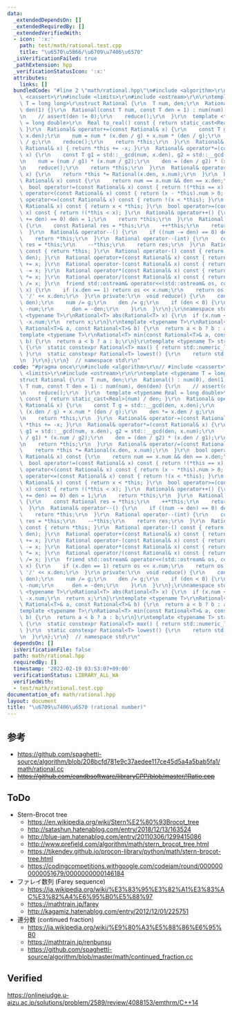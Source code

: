 ```yaml
---
data:
  _extendedDependsOn: []
  _extendedRequiredBy: []
  _extendedVerifiedWith:
  - icon: ':x:'
    path: test/math/rational.test.cpp
    title: "\u6570\u5B66/\u6709\u7406\u6570"
  _isVerificationFailed: true
  _pathExtension: hpp
  _verificationStatusIcon: ':x:'
  attributes:
    links: []
  bundledCode: "#line 2 \"math/rational.hpp\"\n#include <algorithm>\r\n// #include\
    \ <cassert>\r\n#include <limits>\r\n#include <ostream>\r\n\r\ntemplate <typename\
    \ T = long long>\r\nstruct Rational {\r\n  T num, den;\r\n  Rational() : num(0),\
    \ den(1) {}\r\n  Rational(const T num, const T den = 1) : num(num), den(den) {\r\
    \n    // assert(den != 0);\r\n    reduce();\r\n  }\r\n  template <typename Real\
    \ = long double>\r\n  Real to_real() const { return static_cast<Real>(num) / den;\
    \ }\r\n  Rational& operator+=(const Rational& x) {\r\n    const T g = std::__gcd(den,\
    \ x.den);\r\n    num = num * (x.den / g) + x.num * (den / g);\r\n    den *= x.den\
    \ / g;\r\n    reduce();\r\n    return *this;\r\n  }\r\n  Rational& operator-=(const\
    \ Rational& x) { return *this += -x; }\r\n  Rational& operator*=(const Rational&\
    \ x) {\r\n    const T g1 = std::__gcd(num, x.den), g2 = std::__gcd(den, x.num);\r\
    \n    num = (num / g1) * (x.num / g2);\r\n    den = (den / g2) * (x.den / g1);\r\
    \n    reduce();\r\n    return *this;\r\n  }\r\n  Rational& operator/=(const Rational&\
    \ x) {\r\n    return *this *= Rational(x.den, x.num);\r\n  }\r\n  bool operator==(const\
    \ Rational& x) const {\r\n    return num == x.num && den == x.den;\r\n  }\r\n\
    \  bool operator!=(const Rational& x) const { return !(*this == x); }\r\n  bool\
    \ operator<(const Rational& x) const { return (x - *this).num > 0; }\r\n  bool\
    \ operator<=(const Rational& x) const { return !(x < *this); }\r\n  bool operator>(const\
    \ Rational& x) const { return x < *this; }\r\n  bool operator>=(const Rational&\
    \ x) const { return !(*this < x); }\r\n  Rational& operator++() {\r\n    if ((num\
    \ += den) == 0) den = 1;\r\n    return *this;\r\n  }\r\n  Rational operator++(int)\
    \ {\r\n    const Rational res = *this;\r\n    ++*this;\r\n    return res;\r\n\
    \  }\r\n  Rational& operator--() {\r\n    if ((num -= den) == 0) den = 1;\r\n\
    \    return *this;\r\n  }\r\n  Rational operator--(int) {\r\n    const Rational\
    \ res = *this;\r\n    --*this;\r\n    return res;\r\n  }\r\n  Rational operator+()\
    \ const { return *this; }\r\n  Rational operator-() const { return Rational(-num,\
    \ den); }\r\n  Rational operator+(const Rational& x) const { return Rational(*this)\
    \ += x; }\r\n  Rational operator-(const Rational& x) const { return Rational(*this)\
    \ -= x; }\r\n  Rational operator*(const Rational& x) const { return Rational(*this)\
    \ *= x; }\r\n  Rational operator/(const Rational& x) const { return Rational(*this)\
    \ /= x; }\r\n  friend std::ostream& operator<<(std::ostream& os, const Rational&\
    \ x) {\r\n    if (x.den == 1) return os << x.num;\r\n    return os << x.num <<\
    \ '/' << x.den;\r\n  }\r\n private:\r\n  void reduce() {\r\n    const T g = std::__gcd(num,\
    \ den);\r\n    num /= g;\r\n    den /= g;\r\n    if (den < 0) {\r\n      num =\
    \ -num;\r\n      den = -den;\r\n    }\r\n  }\r\n};\r\nnamespace std {\r\ntemplate\
    \ <typename T>\r\nRational<T> abs(Rational<T> x) {\r\n  if (x.num < 0) x.num =\
    \ -x.num;\r\n  return x;\r\n}\r\ntemplate <typename T>\r\nRational<T> max(const\
    \ Rational<T>& a, const Rational<T>& b) {\r\n  return a < b ? b : a;\r\n}\r\n\
    template <typename T>\r\nRational<T> min(const Rational<T>& a, const Rational<T>&\
    \ b) {\r\n  return a < b ? a : b;\r\n}\r\ntemplate <typename T> struct numeric_limits<Rational<T>>\
    \ {\r\n  static constexpr Rational<T> max() { return std::numeric_limits<T>::max();\
    \ }\r\n  static constexpr Rational<T> lowest() {\r\n    return std::numeric_limits<T>::lowest();\r\
    \n  }\r\n};\r\n}  // namespace std\r\n"
  code: "#pragma once\r\n#include <algorithm>\r\n// #include <cassert>\r\n#include\
    \ <limits>\r\n#include <ostream>\r\n\r\ntemplate <typename T = long long>\r\n\
    struct Rational {\r\n  T num, den;\r\n  Rational() : num(0), den(1) {}\r\n  Rational(const\
    \ T num, const T den = 1) : num(num), den(den) {\r\n    // assert(den != 0);\r\
    \n    reduce();\r\n  }\r\n  template <typename Real = long double>\r\n  Real to_real()\
    \ const { return static_cast<Real>(num) / den; }\r\n  Rational& operator+=(const\
    \ Rational& x) {\r\n    const T g = std::__gcd(den, x.den);\r\n    num = num *\
    \ (x.den / g) + x.num * (den / g);\r\n    den *= x.den / g;\r\n    reduce();\r\
    \n    return *this;\r\n  }\r\n  Rational& operator-=(const Rational& x) { return\
    \ *this += -x; }\r\n  Rational& operator*=(const Rational& x) {\r\n    const T\
    \ g1 = std::__gcd(num, x.den), g2 = std::__gcd(den, x.num);\r\n    num = (num\
    \ / g1) * (x.num / g2);\r\n    den = (den / g2) * (x.den / g1);\r\n    reduce();\r\
    \n    return *this;\r\n  }\r\n  Rational& operator/=(const Rational& x) {\r\n\
    \    return *this *= Rational(x.den, x.num);\r\n  }\r\n  bool operator==(const\
    \ Rational& x) const {\r\n    return num == x.num && den == x.den;\r\n  }\r\n\
    \  bool operator!=(const Rational& x) const { return !(*this == x); }\r\n  bool\
    \ operator<(const Rational& x) const { return (x - *this).num > 0; }\r\n  bool\
    \ operator<=(const Rational& x) const { return !(x < *this); }\r\n  bool operator>(const\
    \ Rational& x) const { return x < *this; }\r\n  bool operator>=(const Rational&\
    \ x) const { return !(*this < x); }\r\n  Rational& operator++() {\r\n    if ((num\
    \ += den) == 0) den = 1;\r\n    return *this;\r\n  }\r\n  Rational operator++(int)\
    \ {\r\n    const Rational res = *this;\r\n    ++*this;\r\n    return res;\r\n\
    \  }\r\n  Rational& operator--() {\r\n    if ((num -= den) == 0) den = 1;\r\n\
    \    return *this;\r\n  }\r\n  Rational operator--(int) {\r\n    const Rational\
    \ res = *this;\r\n    --*this;\r\n    return res;\r\n  }\r\n  Rational operator+()\
    \ const { return *this; }\r\n  Rational operator-() const { return Rational(-num,\
    \ den); }\r\n  Rational operator+(const Rational& x) const { return Rational(*this)\
    \ += x; }\r\n  Rational operator-(const Rational& x) const { return Rational(*this)\
    \ -= x; }\r\n  Rational operator*(const Rational& x) const { return Rational(*this)\
    \ *= x; }\r\n  Rational operator/(const Rational& x) const { return Rational(*this)\
    \ /= x; }\r\n  friend std::ostream& operator<<(std::ostream& os, const Rational&\
    \ x) {\r\n    if (x.den == 1) return os << x.num;\r\n    return os << x.num <<\
    \ '/' << x.den;\r\n  }\r\n private:\r\n  void reduce() {\r\n    const T g = std::__gcd(num,\
    \ den);\r\n    num /= g;\r\n    den /= g;\r\n    if (den < 0) {\r\n      num =\
    \ -num;\r\n      den = -den;\r\n    }\r\n  }\r\n};\r\nnamespace std {\r\ntemplate\
    \ <typename T>\r\nRational<T> abs(Rational<T> x) {\r\n  if (x.num < 0) x.num =\
    \ -x.num;\r\n  return x;\r\n}\r\ntemplate <typename T>\r\nRational<T> max(const\
    \ Rational<T>& a, const Rational<T>& b) {\r\n  return a < b ? b : a;\r\n}\r\n\
    template <typename T>\r\nRational<T> min(const Rational<T>& a, const Rational<T>&\
    \ b) {\r\n  return a < b ? a : b;\r\n}\r\ntemplate <typename T> struct numeric_limits<Rational<T>>\
    \ {\r\n  static constexpr Rational<T> max() { return std::numeric_limits<T>::max();\
    \ }\r\n  static constexpr Rational<T> lowest() {\r\n    return std::numeric_limits<T>::lowest();\r\
    \n  }\r\n};\r\n}  // namespace std\r\n"
  dependsOn: []
  isVerificationFile: false
  path: math/rational.hpp
  requiredBy: []
  timestamp: '2022-02-19 03:53:07+09:00'
  verificationStatus: LIBRARY_ALL_WA
  verifiedWith:
  - test/math/rational.test.cpp
documentation_of: math/rational.hpp
layout: document
title: "\u6709\u7406\u6570 (rational number)"
---
```



## 参考

- https://github.com/spaghetti-source/algorithm/blob/208bcfd781e9c37aedee117ce45d5a4a5bab5fa1/math/rational.cc
- ~~https://github.com/eandbsoftware/libraryCPP/blob/master/!Ratio.cpp~~


## ToDo

- Stern-Brocot tree
  - https://en.wikipedia.org/wiki/Stern%E2%80%93Brocot_tree
  - http://satashun.hatenablog.com/entry/2018/12/13/163524
  - http://blue-jam.hatenablog.com/entry/20110306/1299415086
  - http://www.prefield.com/algorithm/math/stern_brocot_tree.html
  - https://tjkendev.github.io/procon-library/python/math/stern-brocot-tree.html
  - https://codingcompetitions.withgoogle.com/codejam/round/0000000000051679/0000000000146184
- ファレイ数列 (Farey sequence)
  - https://ja.wikipedia.org/wiki/%E3%83%95%E3%82%A1%E3%83%AC%E3%82%A4%E6%95%B0%E5%88%97
  - https://mathtrain.jp/farey
  - http://kagamiz.hatenablog.com/entry/2012/12/01/225751
- 連分数 (continued fraction)
  - https://ja.wikipedia.org/wiki/%E9%80%A3%E5%88%86%E6%95%B0
  - https://mathtrain.jp/renbunsu
  - https://github.com/spaghetti-source/algorithm/blob/master/math/continued_fraction.cc


## Verified

https://onlinejudge.u-aizu.ac.jp/solutions/problem/2589/review/4088153/emthrm/C++14
